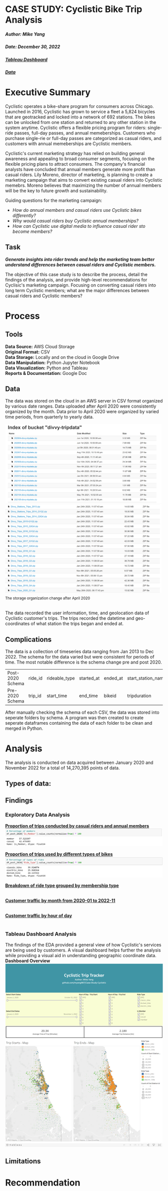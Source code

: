 # CASE STUDY: Cyclistic Bike Trip Analysis
##### Author: Mike Yang

##### Date: December 30, 2022

##### [Tableau Dashboard](https://public.tableau.com/app/profile/mike3830/viz/CyclisticTripTracker/CyclisticTripTracker)

##### [Data](https://divvy-tripdata.s3.amazonaws.com/index.html)

# Executive Summary
Cyclistic operates a bike-share program for consumers across Chicago. Launched in 2016, Cyclistic has grown to service a fleet a 5,824 bicycles that are geotracked and locked into a network of 692 stations. The bikes can be unlocked from one station and returned to any other station in the system anytime. 
Cyclistic offers a flexible pricing program for riders: single-ride passes, full-day passes, and annual memeberships. Customers who purchase single-rie or full-day passes are categorized as casual riders, and customers with annual memeberships are Cyclistic members. 

Cyclistic's current marketing strategy has relied on building general awareness and appealing to broad consumer segments, focusing on the flexible pricing plans to attract consumers. The company's financial analysts have concluded that annual members generate more profit than casual riders. Lily Moreno, director of marketing, is planning to create a marketing campaign that aims to convert existing casual riders into Cyclistic memebrs. Moreno believes that maximizing the number of annual members will be the key to future growth and sustainability. 

Guiding questions for the marketing campaign:
- *How do annual members and casual riders use Cyclistic bikes differently?*
- *Why would casual riders buy Cyclistic annual memberships?*
- *How can Cyclistic use digital media to influence casual rider sto become members?*

## Task
**_Generate insights into rider trends and help the marketing team better understand differences between casual riders and Cyclistic members._**

The objective of this case study is to describe the process, detail the findings of the analysis, and provide high-level recommendations for Cyclisic's marketing campaign. Focusing on converting casual riders into long term Cyclistic members; what are the major differences between casual riders and Cyclistic members?

# Process
## Tools
**Data Source:** AWS Cloud Storage<br />
**Original Format:** CSV<br />
**Data Storage:** Locally and on the cloud in Google Drive<br />
**Data Manipulation:** Python Jupyter Notebook<br />
**Data Visualization:** Python and Tableau<br />
**Reports & Documentation:** Google Doc<br />

## Data
The data was stored on the cloud in an AWS server in CSV format organized by various date ranges. Data uploaded after April 2020 were consistently organized by the month. Data prior to April 2020 were organized by varied time periods, from quarterly to yearly data.

<img src="/pictures/data_screenshot.png" alt="Data Storage Post 202004" height="253" width="500"/> <img src="/pictures/data_screenshot2.png" alt="Data Storage Pre 202004" height="283" width="500"/>
<sub>The storage organization change after April 2020</sub><br /><br />

The data recorded the user information, time, and geolocation data of Cyclistic customer's trips. The trips recorded the datetime and geo-coordinates of what station the trips began and ended at. 

## Complications
The data is a collection of timeseries data ranging from Jan 2013 to Dec 2022. The schema for the data varied but were consistent for periods of time. The most notable difference is the schema change pre and post 2020. 

| | | | | | | | | | | | | | |
| --- | --- | --- | --- | --- | --- | --- | --- | --- | --- | --- | --- | --- | --- |
| Post-2020 Schema | ride_id | rideable_type | started_at | ended_at | start_station_name | start_station_id | end_station_name | end_station_id | start_lat | start_lng | end_lat | end_lng | member_casual |
| Pre-2020 Schema | trip_id | start_time | end_time | bikeid | tripduration | from_station_id | from_station_name | to_station_id | to_station_name | usertype | gender | birthyear |

After manually checking the schema of each CSV, the data was stored into seperate folders by schema. A program was then created to create seperate dataframes containing the data of each folder to be clean and merged in Python.

# Analysis
The analysis is conducted on data acquired between January 2020 and November 2022 for a total of 14,270,395 points of data.
## Types of data:


## Findings
### Exploratory Data Analysis
**<ins>Proportion of trips conducted by casual riders and annual members</ins>**<br />
![Distribution of membership](/pictures/member_percentage.png)


**<ins>Proportion of trips used by different types of bikes</ins>**<br />
![Distribution of bike type](/pictures/ride_type_percentage.png)


**<ins>Breakdown of ride type grouped by membership type</ins>**<br />
![]()


**<ins>Customer traffic by month from 2020-01 to 2022-11</ins>**<br />
![]()


**<ins>Customer traffic by hour of day</ins>**<br />
![]()

### Tableau Dashboard Analysis
The findings of the EDA provided a general view of how Cyclistic's services are being used by customers. A visual dashboard helps further the analysis while providing a visual aid in understanding geographic coordinate data.
**Dashboard Overview**<br />
![Dashboard Filters](/pictures/dashboard_top.png)
![Dashboard Map](/pictures/dashboard_bot.png)


## Limitations



# Recommendation

